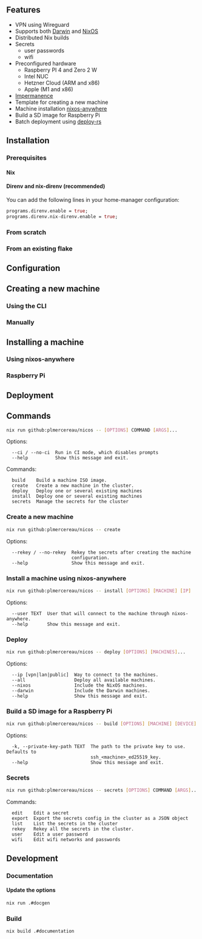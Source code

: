 ## Features

- VPN using Wireguard
- Supports both [Darwin](https://github.com/LnL7/nix-darwin) and [NixOS](https://nixos.org)
- Distributed Nix builds
- Secrets
  - user passwords
  - wifi
- Preconfigured hardware
  - Raspberry PI 4 and Zero 2 W
  - Intel NUC
  - Hetzner Cloud (ARM and x86)
  - Apple (M1 and x86)
- [Impermanence](https://github.com/nix-community/impermanence)
- Template for creating a new machine
- Machine installation [nixos-anywhere](https://github.com/nix-community/nixos-anywhere)
- Build a SD image for Raspberry Pi
- Batch deployment using [deploy-rs](https://github.com/serokell/deploy-rs)

## Installation

### Prerequisites

#### Nix

#### Direnv and nix-direnv (recommended)

You can add the following lines in your home-manager configuration:

```nix
programs.direnv.enable = true;
programs.direnv.nix-direnv.enable = true;
```

### From scratch

<!--
You can use the CLI to create a new flake interactively:
```sh
nix run github:plmercereau/nicos -- init
``` -->

### From an existing flake

## Configuration

<!--
- give details about the configuration options by feature
 -->

## Creating a new machine

### Using the CLI

### Manually

## Installing a machine

### Using nixos-anywhere

### Raspberry Pi

## Deployment

## Commands

```sh
nix run github:plmercereau/nicos -- [OPTIONS] COMMAND [ARGS]...
```

Options:

```
  --ci / --no-ci  Run in CI mode, which disables prompts
  --help          Show this message and exit.
```

Commands:

```
  build    Build a machine ISO image.
  create   Create a new machine in the cluster.
  deploy   Deploy one or several existing machines
  install  Deploy one or several existing machines
  secrets  Manage the secrets for the cluster
```

### Create a new machine

```sh
nix run github:plmercereau/nicos -- create
```

Options:

```
  --rekey / --no-rekey  Rekey the secrets after creating the machine
                        configuration.
  --help                Show this message and exit.
```

### Install a machine using nixos-anywhere

```sh
nix run github:plmercereau/nicos -- install [OPTIONS] [MACHINE] [IP]
```

Options:

```
  --user TEXT  User that will connect to the machine through nixos-anywhere.
  --help       Show this message and exit.
```

### Deploy

```sh
nix run github:plmercereau/nicos -- deploy [OPTIONS] [MACHINES]...
```

Options:

```
  --ip [vpn|lan|public]  Way to connect to the machines.
  --all                  Deploy all available machines.
  --nixos                Include the NixOS machines.
  --darwin               Include the Darwin machines.
  --help                 Show this message and exit.
```

### Build a SD image for a Raspberry Pi

```sh
nix run github:plmercereau/nicos -- build [OPTIONS] [MACHINE] [DEVICE]
```

Options:

```
  -k, --private-key-path TEXT  The path to the private key to use. Defaults to
                               ssh_<machine>_ed25519_key.
  --help                       Show this message and exit.
```

### Secrets

```sh
nix run github:plmercereau/nicos -- secrets [OPTIONS] COMMAND [ARGS]...
```

Commands:

```
  edit    Edit a secret
  export  Export the secrets config in the cluster as a JSON object
  list    List the secrets in the cluster
  rekey   Rekey all the secrets in the cluster.
  user    Edit a user password
  wifi    Edit wifi networks and passwords
```

## Development

### Documentation

#### Update the options

```sh
nix run .#docgen
```

### Build

```sh
nix build .#documentation
```
